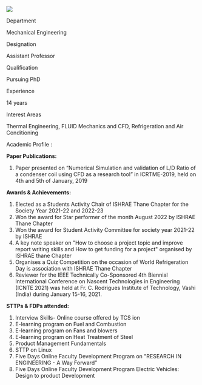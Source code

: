 [![](/sites/default/files/styles/faculty_images/public/2019-12/momin%20.png?itok=geP1ZDoK)](/sites/default/files/2019-12/momin%20.png)

Department

Mechanical Engineering

Designation

Assistant Professor

Qualification

Pursuing PhD

Experience

14 years

Interest Areas

Thermal Engineering, FLUID Mechanics and CFD, Refrigeration and Air Conditioning

Academic Profile :

**Paper Publications:**

1. Paper presented on “Numerical Simulation and validation of L/D Ratio of a condenser coil using CFD as a research tool” in ICRTME-2019, held on 4th and 5th of January, 2019

**Awards & Achievements:**

1. Elected as a Students Activity Chair of ISHRAE Thane Chapter for the Society Year 2021-22 and 2022-23
2. Won the award for Star performer of the month August 2022 by ISHRAE Thane Chapter
3. Won the award for Student Activity Committee for society year 2021-22 by ISHRAE
4. A key note speaker on "How to choose a project topic and improve report writing skills and How to get funding for a project" organised by ISHRAE thane Chapter
5. Organises a Quiz Competition on the occasion of World Refrigeration Day is association with ISHRAE Thane Chapter
6. Reviewer for the IEEE Technically Co-Sponsored 4th Biennial International Conference on Nascent Technologies in Engineering (ICNTE 2021) was held at Fr. C. Rodrigues Institute of Technology, Vashi (India) during January 15-16, 2021.

**STTPs & FDPs attended:**

1. Interview Skills- Online course offered by TCS ion
2. E-learning program on Fuel and Combustion
3. E-learning program on Fans and blowers
4. E-learning program on Heat Treatment of Steel
5. Product Management Fundamentals
6. STTP on Linux
7. Five Days Online Faculty Development Program on "RESEARCH IN ENGINEERING - A Way Forward”
8. Five Days Online Faculty Development Program Electric Vehicles: Design to product Development
